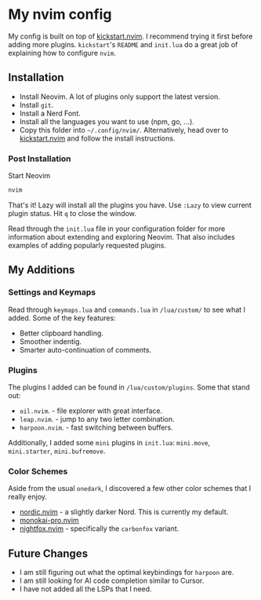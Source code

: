 # My nvim config

My config is built on top of [kickstart.nvim](https://github.com/nvim-lua/kickstart.nvim). I recommend trying it first before adding more plugins. `kickstart`'s `README` and `init.lua` do a great job of explaining how to configure `nvim`.

## Installation

- Install Neovim. A lot of plugins only support the latest version.
- Install `git`.
- Install a Nerd Font.
- Install all the languages you want to use (npm, go, ...).
- Copy this folder into `~/.config/nvim/`. Alternatively, head over to [kickstart.nvim](https://github.com/nvim-lua/kickstart.nvim) and follow the install instructions.

### Post Installation

Start Neovim

```sh
nvim
```

That's it! Lazy will install all the plugins you have. Use `:Lazy` to view
current plugin status. Hit `q` to close the window.

Read through the `init.lua` file in your configuration folder for more
information about extending and exploring Neovim. That also includes
examples of adding popularly requested plugins.

## My Additions

### Settings and Keymaps

Read through `keymaps.lua` and `commands.lua` in `/lua/custom/` to see what I added. Some of the key features:

- Better clipboard handling.
- Smoother indentig.
- Smarter auto-continuation of comments.

### Plugins

The plugins I added can be found in `/lua/custom/plugins`. Some that stand out:

- `oil.nvim`. - file explorer with great interface.
- `leap.nvim`. - jump to any two letter combination.
- `harpoon.nvim`. - fast switching between buffers.

Additionally, I added some `mini` plugins in `init.lua`: `mini.move`, `mini.starter`, `mini.bufremove`.

### Color Schemes

Aside from the usual `onedark`, I discovered a few other color schemes that I really enjoy.

- [nordic.nvim](https://github.com/AlexvZyl/nordic.nvim) - a slightly darker Nord. This is currently my default.
- [monokai-pro.nvim](https://github.com/loctvl842/monokai-pro.nvim)
- [nightfox.nvim](https://github.com/EdenEast/nightfox.nvim) - specifically the `carbonfox` variant.

## Future Changes

- I am still figuring out what the optimal keybindings for `harpoon` are.
- I am still looking for AI code completion similar to Cursor.
- I have not added all the LSPs that I need.

